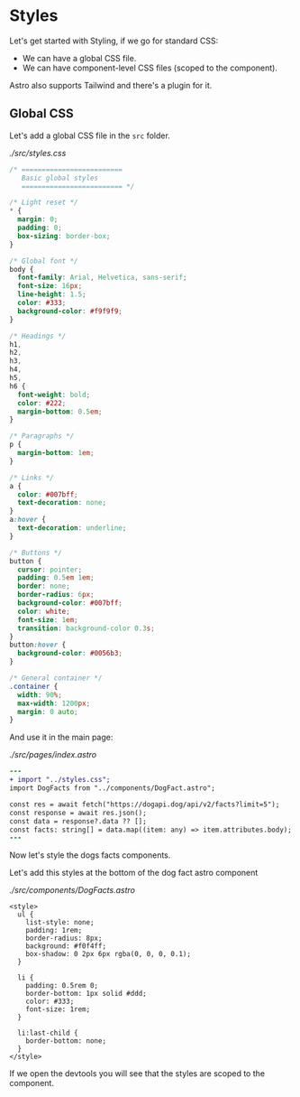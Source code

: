 # Styles

Let's get started with Styling, if we go for standard CSS:

- We can have a global CSS file.
- We can have component-level CSS files (scoped to the component).

Astro also supports Tailwind and there's a plugin for it.

## Global CSS

Let's add a global CSS file in the `src` folder.

_./src/styles.css_

```css
/* =========================
   Basic global styles
   ========================= */

/* Light reset */
* {
  margin: 0;
  padding: 0;
  box-sizing: border-box;
}

/* Global font */
body {
  font-family: Arial, Helvetica, sans-serif;
  font-size: 16px;
  line-height: 1.5;
  color: #333;
  background-color: #f9f9f9;
}

/* Headings */
h1,
h2,
h3,
h4,
h5,
h6 {
  font-weight: bold;
  color: #222;
  margin-bottom: 0.5em;
}

/* Paragraphs */
p {
  margin-bottom: 1em;
}

/* Links */
a {
  color: #007bff;
  text-decoration: none;
}
a:hover {
  text-decoration: underline;
}

/* Buttons */
button {
  cursor: pointer;
  padding: 0.5em 1em;
  border: none;
  border-radius: 6px;
  background-color: #007bff;
  color: white;
  font-size: 1em;
  transition: background-color 0.3s;
}
button:hover {
  background-color: #0056b3;
}

/* General container */
.container {
  width: 90%;
  max-width: 1200px;
  margin: 0 auto;
}
```

And use it in the main page:

_./src/pages/index.astro_

```diff
---
+ import "../styles.css";
import DogFacts from "../components/DogFact.astro";

const res = await fetch("https://dogapi.dog/api/v2/facts?limit=5");
const response = await res.json();
const data = response?.data ?? [];
const facts: string[] = data.map((item: any) => item.attributes.body);
---
```

Now let's style the dogs facts components.

Let's add this styles at the bottom of the dog fact astro component

_./src/components/DogFacts.astro_

```astro
<style>
  ul {
    list-style: none;
    padding: 1rem;
    border-radius: 8px;
    background: #f0f4ff;
    box-shadow: 0 2px 6px rgba(0, 0, 0, 0.1);
  }

  li {
    padding: 0.5rem 0;
    border-bottom: 1px solid #ddd;
    color: #333;
    font-size: 1rem;
  }

  li:last-child {
    border-bottom: none;
  }
</style>
```

If we open the devtools you will see that the styles are scoped to the component.
